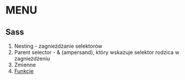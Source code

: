 # MENU

## Sass

1. Nesting - zagnieżdżanie selektorów
2. Parent selector - & (ampersand), który wskazuje selektor rodzica w zagnieżdżeniu
3. Zmienne
4. [Funkcje](https://sass-lang.com/documentation/at-rules/function/)